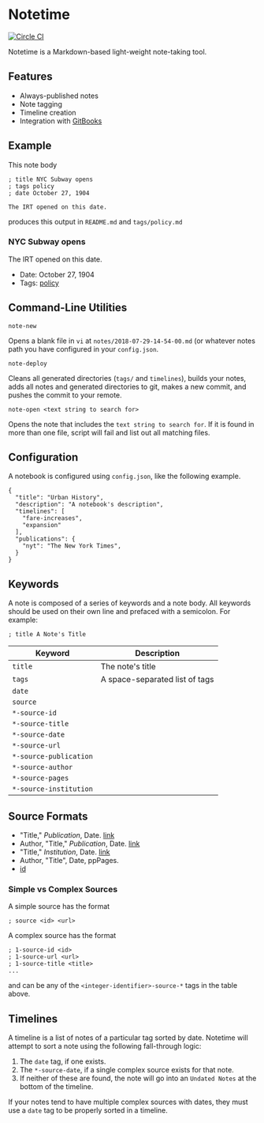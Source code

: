 # Notetime
[![Circle CI](https://circleci.com/gh/tyleragreen/notetime.svg?style=svg)](https://circleci.com/gh/tyleragreen/notetime)

Notetime is a Markdown-based light-weight note-taking tool.

## Features

- Always-published notes
- Note tagging
- Timeline creation
- Integration with [GitBooks](https://gitbooks.com)

## Example

This note body

```
; title NYC Subway opens
; tags policy
; date October 27, 1904

The IRT opened on this date.
```
produces this output in `README.md` and `tags/policy.md`

### NYC Subway opens

The IRT opened on this date.
- Date: October 27, 1904
- Tags: [policy](tags/policy.md)

## Command-Line Utilities

`note-new`

Opens a blank file in `vi` at `notes/2018-07-29-14-54-00.md` (or whatever notes path you have configured in your `config.json`.

`note-deploy`

Cleans all generated directories (`tags/` and `timelines`), builds your notes, adds all notes and generated directories to git, makes a new commit, and pushes the commit to your remote.

`note-open <text string to search for>`

Opens the note that includes the `text string to search for`. If it is found in more than one file, script will fail and list out all matching files.

## Configuration

A notebook is configured using `config.json`, like the following example.

```
{
  "title": "Urban History",
  "description": "A notebook's description",
  "timelines": [
    "fare-increases",
    "expansion"
  ],
  "publications": {
    "nyt": "The New York Times",
  }
}
```

## Keywords

A note is composed of a series of keywords and a note body. All keywords should be used on their own line and prefaced with a semicolon. For example:
```
; title A Note's Title
```

| Keyword | Description |
|------|-----|
`title`|The note's title
`tags`|A space-separated list of tags
`date`| 
`source`| 
`*-source-id`| 
`*-source-title`| 
`*-source-date`| 
`*-source-url`| 
`*-source-publication`| 
`*-source-author`| 
`*-source-pages`| 
`*-source-institution`| 

## Source Formats

- "Title," *Publication*, Date. [link](#url)
- Author, "Title," *Publication*, Date. [link](#url)
- "Title," *Institution*, Date. [link](#url)
- Author, "Title", Date, ppPages.
- [id](#url)

### Simple vs Complex Sources

A simple source has the format
```
; source <id> <url>
```
A complex source has the format
```
; 1-source-id <id>
; 1-source-url <url>
; 1-source-title <title>
...
```
and can be any of the `<integer-identifier>-source-*` tags in the table above.

## Timelines

A timeline is a list of notes of a particular tag sorted by date. Notetime will attempt to sort a note using the following fall-through logic:

1. The `date` tag, if one exists.
1. The `*-source-date`, if a single complex source exists for that note.
1. If neither of these are found, the note will go into an `Undated Notes` at the bottom of the timeline.

If your notes tend to have multiple complex sources with dates, they must use a `date` tag to be properly sorted in a timeline.
